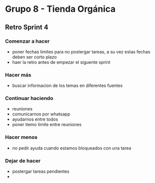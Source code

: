 # **Grupo 8 - Tienda Orgánica**

## Retro Sprint 4

### **Comenzar a hacer**
- poner fechas limites para no postergar tareas, a su vez estas fechas deben ser corto plazo
- haer la retro antes de empezar el siguente sprint



### **Hacer más**
- buscar informacion de los temas en diferentes fuentes


### **Continuar haciendo**
- reuniones
- comunicarnos por whatsapp
- ayudarnos entre todos
- poner tiemo limite entre reuniones

### **Hacer menos**
- no pedir ayuda cuando estamos bloqueados con una tarea

### **Dejar de hacer**
- postergar tareas pendientes
- 
